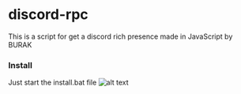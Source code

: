 # discord-rpc
This is a script for get a discord rich presence made in JavaScript by BURAK

### Install
Just start the install.bat file
![alt text](https://cdn.discordapp.com/attachments/1050938327144071168/1086067828324569119/image.png)
